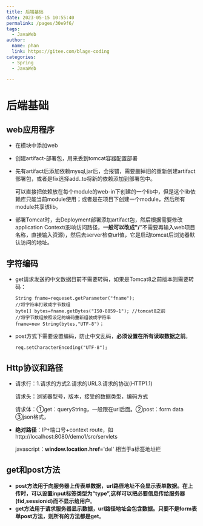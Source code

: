 ```yaml
---
title: 后端基础
date: 2023-05-15 10:55:40
permalink: /pages/30e9f6/
tags: 
  - JavaWeb
author: 
  name: phan
  link: https://gitee.com/blage-coding
categories: 
  - Spring
  - JavaWeb

---
```

# 后端基础

## web应用程序

- 在模块中添加web

- 创建artifact-部署包，用来丢到tomcat容器配置部署

- 先有artifact后添加依赖mysql,jar后，会报错，需要删掉旧的重新创建artifact部署包，或者是fix选择add..to将新的依赖添加到部署包中。

  可以直接把依赖放在每个module的web-in下创建的一个lib中，但是这个lib依赖库只能当前module使用；或者是在项目下创建一个module，然后所有module共享该lib。

- 部署Tomcat时，去Deployment部署添加artifact包，然后根据需要修改application Context(影响访问路径，**一般可以改成"/**"不需要再输入web项目名称，直接输入资源)，然后去server检查url值，它是启动tomcat后浏览器默认访问的地址。

## 字符编码

- get请求发送的中文数据目前不需要转码，如果是Tomcat8之前版本则需要转码：

  ```
  String fname=requeset.getParameter("fname");
  //将字符串打散成字节数组
  byte[] bytes=fname.getBytes("ISO-8859-1"); //tomcat8之前
  //将字节数组按照设定的编码重新组装成字符串
  fname=new String(bytes,"UTF-8")；
  ```

- post方式下需要设置编码，防止中文乱码，**必须设置在所有读取数据之前**。

  ```
  req.setCharacterEncoding("UTF-8");
  ```

## Http协议和路径

- 请求行：1.请求的方式2.请求的URL3.请求的协议(HTTP1.1)

  请求头：浏览器型号，版本，接受的数据类型，编码方式 

  请求体：①get：queryString，一般跟在url后面。②post：form data ③json格式，

- **绝对路径**：IP+端口号+context route，如http://localhost:8080/demo1/src/servlets

  javascript：**window.location.href**='del' 相当于a标签地址栏

## get和post方法

- **post方法用于向服务器上传表单数据，url路径地址不会显示表单数据。在上传时，可以设置input标签类型为“type”,这样可以把必要信息传给服务器(fid,sessionid)而不显示给用户**。
- **get方法用于请求服务器显示数据，url路径地址会包含数据。只要不是form表单post方法，则所有的方法都是get**。